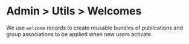 Admin > Utils > Welcomes
========================

We use `welcome` records to create reusable bundles of publications and group
associations to be applied when new users activate.
